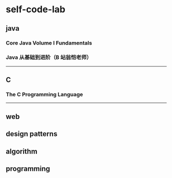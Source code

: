 # self-code-lab

## java

### Core Java Volume I Fundamentals

### Java 从基础到进阶（B 站翁恺老师）

---

## C

### The C Programming Language

---

## web

## design patterns

## algorithm

## programming
